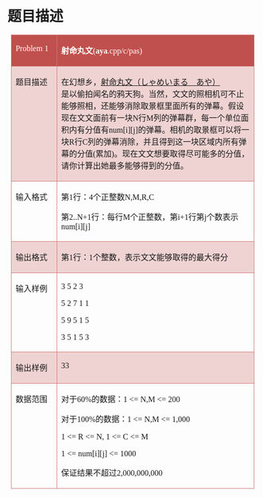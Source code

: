 # 题目描述


<table style="padding:0pt 5.4pt;border-collapse:collapse;">
	<tbody>
		<tr>
			<td width="111" valign="top" style="background:#C0504D;border:1pt solid #CF7B79;" colspan="2">
				<p>
					<span style="color: rgb(255, 255, 255); font-family: Microsoft YaHei; font-size: 16px;" calibri";font-size:16pt;font-weight:bold;"="">Problem 1</span><span style="color:#FFFFFF;font-size:16pt;font-weight:bold;"></span> 
				</p>
			</td>
			<td width="552" valign="top" style="background:#C0504D;border:1pt solid #CF7B79;">
				<p>
					<span style="color:#FFFFFF;font-family:Microsoft YaHei;font-size:16px;font-weight:bold;">射命丸文</span><span style="color: rgb(255, 255, 255); font-family: Microsoft YaHei; font-size: 16px;" calibri";font-size:16pt;font-weight:bold;"="">(</span><span style="color:#FFFFFF;font-family:Microsoft YaHei;font-size:16px;font-weight:bold;">aya</span><span style="color: rgb(255, 255, 255); font-family: Microsoft YaHei; font-size: 16px;" calibri";font-size:16pt;font-weight:bold;"="">.cpp/c/pas)</span><span style="color:#FFFFFF;font-size:16pt;font-weight:bold;"></span> 
				</p>
			</td>
		</tr>
		<tr>
			<td width="82" valign="top" style="background:#EFD3D2;border:1pt solid #CF7B79;">
				<p>
					<span style="font-family: Microsoft YaHei; font-size: 16px;" calibri";font-size:10.5pt;font-weight:bold;"="">题目描述</span><span style="font-size:10.5pt;font-weight:bold;"></span> 
				</p>
			</td>
			<td width="581" valign="top" style="background:#EFD3D2;border:1pt solid #CF7B79;" colspan="2">
				<p>
					<span style="font-size:10.5pt;"><span style="font-family:Microsoft YaHei;font-size:16px;">在幻想乡，</span><a href="http://wiki.touhou8.com/index.php?doc-view-213.html" target="_blank"><span style="font-family:Microsoft YaHei;font-size:16px;">射命丸文（しゃめいまる　あや）</span><br/>
</a><span style="font-family:Microsoft YaHei;font-size:16px;">是以偷拍闻名的鸦天狗。当然，文文的照相机可不止能够照相，还能够消除取景框里面所有的弹幕。假设现在文文面前有一块</span><span style="font-family:Microsoft YaHei;font-size:16px;">N</span><span style="font-family:Microsoft YaHei;font-size:16px;">行</span><span style="font-family:Microsoft YaHei;font-size:16px;">M</span><span style="font-family:Microsoft YaHei;font-size:16px;">列的弹幕群，每一个单位面积内有分值有</span><span style="font-family:Microsoft YaHei;font-size:16px;">num[i][j]</span><span style="font-family:Microsoft YaHei;font-size:16px;">的弹幕。相机的取景框可以将一块</span><span style="font-family:Microsoft YaHei;font-size:16px;">R</span><span style="font-family:Microsoft YaHei;font-size:16px;">行</span><span style="font-family:Microsoft YaHei;font-size:16px;">C</span><span style="font-family:Microsoft YaHei;font-size:16px;">列的弹幕消除，并且得到这一块区域内所有弹幕的分值</span><span style="font-family:Microsoft YaHei;font-size:16px;">(</span><span style="font-family:Microsoft YaHei;font-size:16px;">累加</span><span style="font-family:Microsoft YaHei;font-size:16px;">)</span><span style="font-family:Microsoft YaHei;font-size:16px;">。现在文文想要取得尽可能多的分值，请你计算出她最多能够得到的分值。</span></span><span style="font-size:10.5pt;"></span> 
				</p>
			</td>
		</tr>
		<tr>
			<td width="82" valign="top" style="border:1pt solid #CF7B79;">
				<p>
					<span style="font-family: Microsoft YaHei; font-size: 16px;" calibri";font-size:10.5pt;font-weight:bold;"="">输入格式</span><span style="font-size:10.5pt;font-weight:bold;"></span> 
				</p>
			</td>
			<td width="581" valign="top" style="border:1pt solid #CF7B79;" colspan="2">
				<p>
					<span style="font-size:10.5pt;"><span style="font-family:Microsoft YaHei;font-size:16px;">第</span><span style="font-family:Microsoft YaHei;font-size:16px;">1</span><span style="font-family:Microsoft YaHei;font-size:16px;">行：</span><span style="font-family:Microsoft YaHei;font-size:16px;">4</span><span style="font-family:Microsoft YaHei;font-size:16px;">个正整数</span><span style="font-family:Microsoft YaHei;font-size:16px;">N,M,R,C</span></span><span style="font-size:10.5pt;"></span> 
				</p>
				<p>
					<span style="font-size:10.5pt;"><span style="font-family:Microsoft YaHei;font-size:16px;">第</span><span style="font-family:Microsoft YaHei;font-size:16px;">2..N+1</span><span style="font-family:Microsoft YaHei;font-size:16px;">行：每行</span><span style="font-family:Microsoft YaHei;font-size:16px;">M</span><span style="font-family:Microsoft YaHei;font-size:16px;">个正整数，第</span><span style="font-family:Microsoft YaHei;font-size:16px;">i+1</span><span style="font-family:Microsoft YaHei;font-size:16px;">行第</span><span style="font-family:Microsoft YaHei;font-size:16px;">j</span><span style="font-family:Microsoft YaHei;font-size:16px;">个数表示</span><span style="font-family:Microsoft YaHei;font-size:16px;">num[i][j]</span></span><span style="font-size:10.5pt;"></span> 
				</p>
			</td>
		</tr>
		<tr>
			<td width="82" valign="top" style="background:#EFD3D2;border:1pt solid #CF7B79;">
				<p>
					<span style="font-family: Microsoft YaHei; font-size: 16px;" calibri";font-size:10.5pt;font-weight:bold;"="">输出格式</span><span style="font-size:16pt;font-weight:bold;"></span> 
				</p>
			</td>
			<td width="581" valign="top" style="background:#EFD3D2;border:1pt solid #CF7B79;" colspan="2">
				<p>
					<span style="font-size:10.5pt;"><span style="font-family:Microsoft YaHei;font-size:16px;">第</span><span style="font-family:Microsoft YaHei;font-size:16px;">1</span><span style="font-family:Microsoft YaHei;font-size:16px;">行：</span><span style="font-family:Microsoft YaHei;font-size:16px;">1</span><span style="font-family:Microsoft YaHei;font-size:16px;">个整数，表示文文能够取得的最大得分</span></span><span style="font-size:10.5pt;"></span> 
				</p>
			</td>
		</tr>
		<tr>
			<td width="82" valign="top" style="border:1pt solid #CF7B79;">
				<p>
					<span style="font-family: Microsoft YaHei; font-size: 16px;" calibri";font-size:10.5pt;font-weight:bold;"="">输入样例</span><span style="font-size:10.5pt;font-weight:bold;"></span> 
				</p>
			</td>
			<td width="581" valign="top" style="border:1pt solid #CF7B79;" colspan="2">
				<p>
					<span style="font-family: Microsoft YaHei; font-size: 16px;" calibri";font-size:10.5pt;"="">3 5 2 </span><span style="font-family:Microsoft YaHei;font-size:16px;">3</span><span style="font-family:;" calibri";font-size:10.5pt;"=""></span> 
				</p>
				<p>
					<span style="font-family: Microsoft YaHei; font-size: 16px;" calibri";font-size:10.5pt;"="">5 2 7 1 1</span><span style="font-family:;" calibri";font-size:10.5pt;"=""></span> 
				</p>
				<p>
					<span style="font-family: Microsoft YaHei; font-size: 16px;" calibri";font-size:10.5pt;"="">5 9 5 1 5</span><span style="font-family:;" calibri";font-size:10.5pt;"=""></span> 
				</p>
				<p>
					<span style="font-family: Microsoft YaHei; font-size: 16px;" calibri";font-size:10.5pt;"="">3 5 1 5 3</span><span style="font-size:10.5pt;"></span> 
				</p>
			</td>
		</tr>
		<tr>
			<td width="82" valign="top" style="background:#EFD3D2;border:1pt solid #CF7B79;">
				<p>
					<span style="font-family: Microsoft YaHei; font-size: 16px;" calibri";font-size:10.5pt;font-weight:bold;"="">输出样例</span><span style="font-size:10.5pt;font-weight:bold;"></span> 
				</p>
			</td>
			<td width="581" valign="top" style="background:#EFD3D2;border:1pt solid #CF7B79;" colspan="2">
				<p>
					<span style="font-family:Microsoft YaHei;font-size:16px;">33</span><span style="font-size:10.5pt;"></span> 
				</p>
			</td>
		</tr>
		<tr>
			<td width="82" valign="top" style="border:1pt solid #CF7B79;">
				<p>
					<span style="font-family: Microsoft YaHei; font-size: 16px;" calibri";font-size:10.5pt;font-weight:bold;"="">数据范围</span><span style="font-size:16pt;font-weight:bold;"></span> 
				</p>
			</td>
			<td width="581" valign="top" style="border:1pt solid #CF7B79;" colspan="2">
				<p>
					<span style="font-size:10.5pt;"><span style="font-family:Microsoft YaHei;font-size:16px;">对于</span><span style="font-family:Microsoft YaHei;font-size:16px;">60%</span><span style="font-family:Microsoft YaHei;font-size:16px;">的数据：</span><span style="font-family:Microsoft YaHei;font-size:16px;">1 &lt;= N,M &lt;= 200</span></span><span style="font-size:10.5pt;"></span> 
				</p>
				<p>
					<span style="font-size:10.5pt;"><span style="font-family:Microsoft YaHei;font-size:16px;">对于</span><span style="font-family:Microsoft YaHei;font-size:16px;">100%</span><span style="font-family:Microsoft YaHei;font-size:16px;">的数据：</span><span style="font-family:Microsoft YaHei;font-size:16px;">1 &lt;= N,M &lt;= 1,000</span></span><span style="font-size:10.5pt;"></span> 
				</p>
				<p>
					<span style="font-family:Microsoft YaHei;font-size:16px;">1 &lt;= R &lt;= N, 1 &lt;= C &lt;= M</span><span style="font-size:10.5pt;"></span> 
				</p>
				<p>
					<span style="font-family:Microsoft YaHei;font-size:16px;">1 &lt;= num[i][j] &lt;= 1000</span><span style="font-size:10.5pt;"></span> 
				</p>
				<p>
					<span style="font-size:10.5pt;"><span style="font-family:Microsoft YaHei;font-size:16px;">保证结果不超过</span><span style="font-family:Microsoft YaHei;font-size:16px;">2,000,000,000</span></span><span style="font-size:10.5pt;"></span> 
				</p>
			</td>
		</tr>
	</tbody>
</table>
<p>
	<img alt="" src="/upload/image/20120808/20120808150227_39069.jpg"/><br/>
<span><span style="line-height:normal;"><br/>
</span></span> 
</p>
